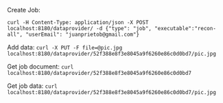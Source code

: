 
Create Job: 

``
curl -H Content-Type: application/json -X POST localhost:8180/dataprovider/ -d {"type": "job", "executable":"recon-all", "userEmail": "juanprietob@gmail.com"}
``

Add data: 
``
curl -X PUT -F file=@pic.jpg localhost:8180/dataprovider/52f388e8f3e8045a9f6260e86c0d0bd7/pic.jpg
``

Get job document:
``
curl localhost:8180/dataprovider/52f388e8f3e8045a9f6260e86c0d0bd7
``

Get job data:
``
curl localhost:8180/dataprovider/52f388e8f3e8045a9f6260e86c0d0bd7/pic.jpg
``
